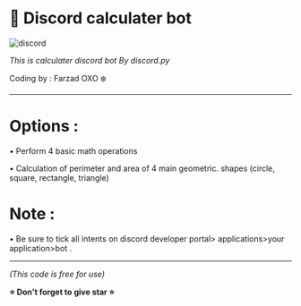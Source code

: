 # 🧮 Discord calculater bot
![discord](https://img.shields.io/badge/Discord-Bot-blue)

*This is calculater discord bot By discord.py*

Coding by : Farzad OXO ❄️



_____________________________________________
# Options :

• Perform 4 basic math operations

• Calculation of perimeter and area of ​​4 main geometric.        shapes (circle, square, rectangle, triangle)



# Note :

• Be sure to tick all intents on discord developer portal> applications>your application>bot .
_____________________________________________



*(This code is free for use)*

**⭐️ Don't forget to give star ⭐️**